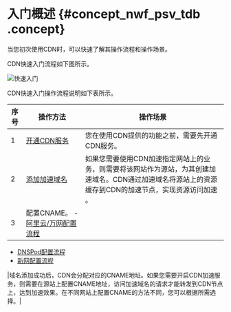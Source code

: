# 入门概述 {#concept_nwf_psv_tdb .concept}

当您初次使用CDN时，可以快速了解其操作流程和操作场景。

CDN快速入门流程如下图所示。

![快速入门](http://static-aliyun-doc.oss-cn-hangzhou.aliyuncs.com/assets/img/5111/156524316253084_zh-CN.png)

CDN快速入门操作流程说明如下表所示。

|序号|操作方法|操作场景|
|--|----|----|
|1|[开通CDN服务](cn.zh-CN/快速入门/开通CDN服务.md#)|您在使用CDN提供的功能之前，需要先开通CDN服务。|
|2|[添加加速域名](cn.zh-CN/快速入门/添加加速域名.md#)|如果您需要使用CDN加速指定网站上的业务，则需要将该网站作为源站，为其创建加速域名。CDN通过加速域名将源站上的资源缓存到CDN的加速节点，实现资源访问加速 。|
|3|配置CNAME。 -   [阿里云/万网配置流程](cn.zh-CN/快速入门/配置CNAME/阿里云__万网配置流程.md#)
-   [DNSPod配置流程](cn.zh-CN/快速入门/配置CNAME/DNSPod配置流程.md#)
-   [新网配置流程](cn.zh-CN/快速入门/配置CNAME/新网配置流程.md#)

 |域名添加成功后，CDN会分配对应的CNAME地址。如果您需要开启CDN加速服务，则需要在源站上配置CNAME地址，访问加速域名的请求才能转发到CDN节点上，达到加速效果。在不同网站上配置CNAME的方法不同，您可以根据所需选择。|

